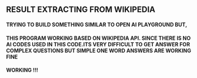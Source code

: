 ## RESULT EXTRACTING FROM WIKIPEDIA 
#### TRYING TO BUILD SOMETHING SIMILAR TO OPEN AI PLAYGROUND BUT,
#### THIS PROGRAM WORKING BASED ON WIKIPEDIA API. SINCE THERE IS NO AI CODES USED IN THIS CODE.ITS VERY DIFFICULT TO GET ANSWER FOR COMPLEX QUESTIONS BUT SIMPLE ONE WORD ANSWERS ARE WORKING FINE

#### WORKING !!!
